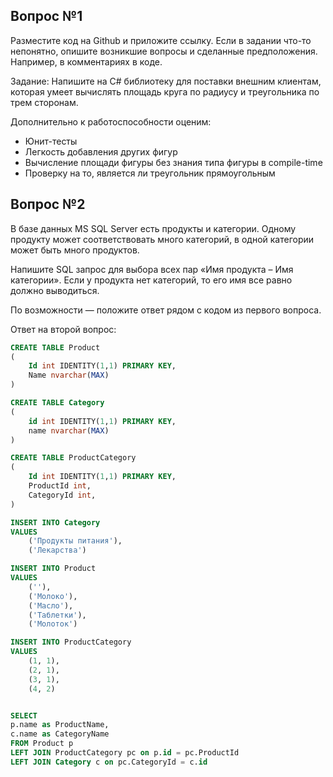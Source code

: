 ## Вопрос №1

Разместите код на Github и приложите ссылку. Если в задании что-то непонятно, опишите возникшие вопросы и сделанные предположения. Например, в комментариях в коде.

Задание:
Напишите на C# библиотеку для поставки внешним клиентам, которая умеет вычислять площадь круга по радиусу и треугольника по трем сторонам. 

Дополнительно к работоспособности оценим:
* Юнит-тесты
* Легкость добавления других фигур
* Вычисление площади фигуры без знания типа фигуры в compile-time
* Проверку на то, является ли треугольник прямоугольным
  
## Вопрос №2

В базе данных MS SQL Server есть продукты и категории. Одному продукту может соответствовать много категорий, в одной категории может быть много продуктов.

Напишите SQL запрос для выбора всех пар «Имя продукта – Имя категории». Если у продукта нет категорий, то его имя все равно должно выводиться.

По возможности — положите ответ рядом с кодом из первого вопроса.

Ответ на второй вопрос:

```sql
CREATE TABLE Product
(
    Id int IDENTITY(1,1) PRIMARY KEY,
    Name nvarchar(MAX)
)

CREATE TABLE Category
(
    id int IDENTITY(1,1) PRIMARY KEY,
    name nvarchar(MAX)
)

CREATE TABLE ProductCategory
(
    Id int IDENTITY(1,1) PRIMARY KEY,
    ProductId int,
    CategoryId int,
)

INSERT INTO Category
VALUES
    ('Продукты питания'),
    ('Лекарства')

INSERT INTO Product
VALUES
    (''),
    ('Молоко'),
    ('Масло'),
    ('Таблетки'),
    ('Молоток')

INSERT INTO ProductCategory
VALUES
    (1, 1),
    (2, 1),
    (3, 1),
    (4, 2)


SELECT 
p.name as ProductName, 
c.name as CategoryName
FROM Product p
LEFT JOIN ProductCategory pc on p.id = pc.ProductId
LEFT JOIN Category c on pc.CategoryId = c.id
```
